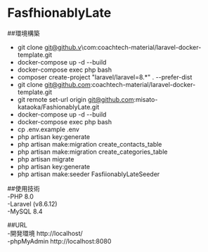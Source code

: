 # FasfhionablyLate  


##環境構築  
- git clone git@github.v\com:coachtech-material/laravel-docker-template.git
- docker-compose up -d --build
- docker-compose exec php bash
- composer create-project "laravel/laravel=8.*" . --prefer-dist
- git clone git@github.com:coachtech-material/laravel-docker-template.git
- git remote set-url origin git@github.com:misato-kataoka/FashionablyLate.git
- docker-compose up -d --build
- docker-compose exec php bash
- cp .env.example .env
- php artisan key:generate
- php artisan make:migration create_contacts_table
-  php artisan make:migration create_categories_table
-  php artisan migrate
-  php artisan key:generate
-  php artisan make:seeder FasfiionablyLateSeeder


##使用技術  
-PHP 8.0  
-Laravel (v8.6.12)  
-MySQL 8.4  


##URL  
-開発環境 http://localhost/  
-phpMyAdmin http://localhost:8080  
